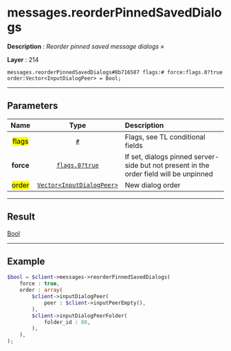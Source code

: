 # messages.reorderPinnedSavedDialogs

**Description** : *Reorder pinned saved message dialogs &raquo;*

**Layer** : 214

```tl
messages.reorderPinnedSavedDialogs#8b716587 flags:# force:flags.0?true order:Vector<InputDialogPeer> = Bool;
```

---

## Parameters

| Name | Type | Description |
| :---: | :---: | :--- |
| <mark>flags</mark> | [`#`](type/#) | Flags, see TL conditional fields |
| **force** | [`flags.0?true`](type/true) | If set, dialogs pinned server-side but not present in the order field will be unpinned |
| <mark>order</mark> | [`Vector<InputDialogPeer>`](type/InputDialogPeer) | New dialog order |

---

## Result

[Bool](type/Bool)

---

## Example

```php
$bool = $client->messages->reorderPinnedSavedDialogs(
	force : true,
	order : array(
		$client->inputDialogPeer(
			peer : $client->inputPeerEmpty(),
		),
		$client->inputDialogPeerFolder(
			folder_id : 88,
		),
	),
);
```